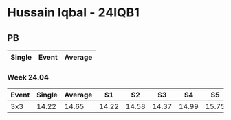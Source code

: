 # Hussain Iqbal - 24IQB1

## PB
|Single|Event|Average|
|----|----|----|
### Week 24.04
|Event|Single|Average|S1|S2|S3|S4|S5|
|-----|-------|------|--|--|--|--|--|
|3x3|14.22|14.65|14.22|14.58|14.37|14.99|15.75|

